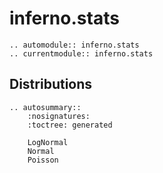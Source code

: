 # inferno.stats

```{eval-rst}
.. automodule:: inferno.stats
.. currentmodule:: inferno.stats
```

## Distributions
```{eval-rst}
.. autosummary::
    :nosignatures:
    :toctree: generated

    LogNormal
    Normal
    Poisson
```
